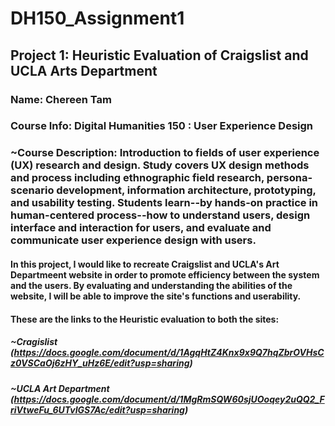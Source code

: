 # DH150_Assignment1

## Project 1: Heuristic Evaluation of Craigslist and UCLA Arts Department

### Name: Chereen Tam 
### Course Info: Digital Humanities 150 : User Experience Design
### ~Course Description: Introduction to fields of user experience (UX) research and design. Study covers UX design methods and process including ethnographic field research, persona-scenario development, information architecture, prototyping, and usability testing. Students learn--by hands-on practice in human-centered process--how to understand users, design interface and interaction for users, and evaluate and communicate user experience design with users.

#### In this project, I would like to recreate Craigslist and UCLA's Art Departmeent website in order to promote efficiency between the system and the users. By evaluating and understanding the abilities of the website, I will be able to improve the site's functions and userability. 

#### These are the links to the Heuristic evaluation to both the sites: 
##### ~Cragislist (https://docs.google.com/document/d/1AgqHtZ4Knx9x9Q7hqZbrOVHsCz0VSCaOj6zHY_uHz6E/edit?usp=sharing) 
##### ~UCLA Art Department (https://docs.google.com/document/d/1MgRmSQW60sjUOoqey2uQQ2_FriVtweFu_6UTvIGS7Ac/edit?usp=sharing)
